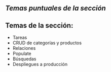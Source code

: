 ## _Temas puntuales de la sección_

## Temas de la sección:

- Tareas
- CRUD de categorías y productos
- Relaciones
- Populate
- Búsquedas
- Despliegues a producción